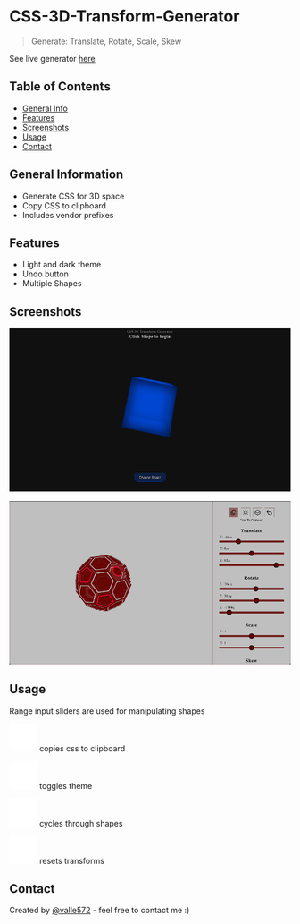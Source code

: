 # CSS-3D-Transform-Generator
> Generate: Translate, Rotate, Scale, Skew

See live generator [here](https://itsvalle.com/projects/Proj03/index.html)


## Table of Contents
- [General Info](#general-information)
- [Features](#features)
- [Screenshots](#screenshots)
- [Usage](#usage)
- [Contact](#contact)


## General Information
- Generate CSS for 3D space
- Copy CSS to clipboard
- Includes vendor prefixes


## Features
- Light and dark theme
- Undo button
- Multiple Shapes


## Screenshots
![First Screen](./img/first-screen.png)


![Tool](./img/tool.png)


## Usage
Range input sliders are used for manipulating shapes

![First Button](./img/copy-to-clipboard.png) copies css to clipboard

![Second Button](./img/toggle-theme.png) toggles theme

![Third Button](./img/change-shape.png) cycles through shapes

![Fourth Button](./img/undo-transforms.png) resets transforms


## Contact
Created by [@valle572](https://itsvalle.com) - feel free to contact me :)
